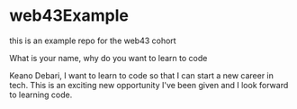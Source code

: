 # web43Example
this is an example repo for the web43 cohort


What is your name, why do you want to learn to code

Keano Debari, I want to learn to code so that I can start a new career in tech. This is an exciting new opportunity I've been given and I look forward to learning code. 